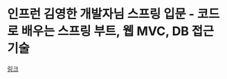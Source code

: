 # 인프런 김영한 개발자님 스프링 입문 - 코드로 배우는 스프링 부트, 웹 MVC, DB 접근 기술


[링크](https://www.inflearn.com/course/%EC%8A%A4%ED%94%84%EB%A7%81-%EC%9E%85%EB%AC%B8-%EC%8A%A4%ED%94%84%EB%A7%81%EB%B6%80%ED%8A%B8/dashboard)
